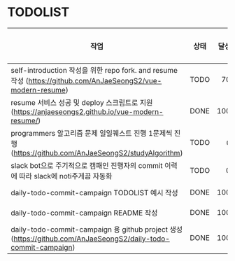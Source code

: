 # TODOLIST


| 작업                                                         | 상태 | 달성률 | 예상 완료일 |     완료일 | 작업 소요시간 |
| ------------------------------------------------------------ | ---- | -----: | ----------: | ---------: | ------------- |
| self-introduction 작성을 위한 repo fork. and resume 작성 (https://github.com/AnJaeSeongS2/vue-modern-resume) | TODO |    70% |  2021-03-10 |          - | 5h            |
| resume 서비스 성공 및 deploy 스크립트로 지원 (https://anjaeseongs2.github.io/vue-modern-resume/) | DONE |   100% |  2021-03-11 | 2021-03-11 | 1h            |
| programmers 알고리즘 문제 일일퀘스트 진행 1문제씩 진행 (https://github.com/AnJaeSeongS2/studyAlgorithm) | TODO |    0건 |           - |          - | 0m            |
| slack bot으로 주기적으로 캠패인 진행자의 commit 이력에 따라 slack에 noti주게끔 자동화 | TODO |     0% |  2021-03-11 | 2021-03-11 |               |
| daily-todo-commit-campaign TODOLIST 예시 작성                | DONE |   100% |  2021-03-09 | 2021-03-09 | 30m           |
| daily-todo-commit-campaign README 작성                       | DONE |   100% |  2021-03-09 | 2021-03-09 | 1h            |
| daily-todo-commit-campaign 용 github project 생성 (https://github.com/AnJaeSeongS2/daily-todo-commit-campaign) | DONE |   100% |  2021-03-09 | 2021-03-09 | 5m            |

